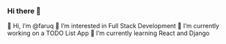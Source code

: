 ### Hi there 👋

👋 Hi, I’m @faruq
👀 I’m interested in Full Stack Development
🔭 I’m currently working on a TODO List App
🌱 I’m currently learning React and Django


<!--
**Faruqt/Faruqt** is a ✨ _special_ ✨ repository because its `README.md` (this file) appears on your GitHub profile.

Here are some ideas to get you started:

- 🔭 I’m currently working on ...
- 🌱 I’m currently learning ...
- 👯 I’m looking to collaborate on ...
- 🤔 I’m looking for help with ...
- 💬 Ask me about ...
- 📫 How to reach me: ...
- 😄 Pronouns: ...
- ⚡ Fun fact: ...
-->
